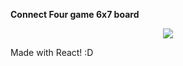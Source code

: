 **Connect Four game 6x7 board**

<p align="center"> 
<img src="https://images-na.ssl-images-amazon.com/images/I/5103F3DHQ0L._AC_SX425_.jpg">
</p>

Made with React! :D 
